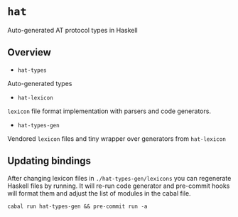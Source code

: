 # `hat`

Auto-generated AT protocol types in Haskell

## Overview

- `hat-types`

Auto-generated types

- `hat-lexicon`

`lexicon` file format implementation with parsers and code generators.

- `hat-types-gen`

Vendored `lexicon` files and tiny wrapper over generators from `hat-lexicon`

## Updating bindings

After changing lexicon files in `./hat-types-gen/lexicons` you can regenerate Haskell files by running. It will re-run code generator and pre-commit hooks will format them and adjust the list of modules in the cabal file.
```
cabal run hat-types-gen && pre-commit run -a
```
